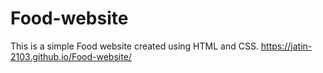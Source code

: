 # Food-website
 This is a simple Food website created using HTML and CSS. 
https://jatin-2103.github.io/Food-website/
